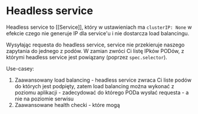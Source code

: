 # Headless service

Headless service to [[Service]], który w ustawieniach ma `clusterIP: None` w efekcie czego nie generuje IP dla service'u i nie dostarcza load balancingu.

Wysyłając requesta do headless service, service nie przekieruje naszego zapytania do jednego z podów. W zamian zwróci Ci listę IPków PODów, z którymi headless service jest powiązany (poprzez `spec.selector`).

Use-casey:

1. Zaawansowany load balancing - headless service zwraca Ci liste podów do których jest podpięty, zatem load balancing można wykonać z poziomu aplikacji - zadecydować do którego PODa wysłać requesta - a nie na poziomie serwisu
2. Zaawansowane health checki - które mogą 